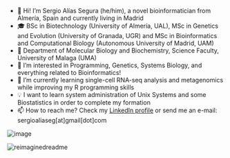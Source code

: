 - 👋 Hi! I’m Sergio Alías Segura (he/him), a novel bioinformatician from Almería, Spain and currently living in Madrid
- 🎓 BSc in Biotechnology (University of Almería, UAL), MSc in Genetics and Evolution (University of Granada, UGR) and MSc in Bioinformatics and Computational Biology (Autonomous University of Madrid, UAM)
- 📌 Department of Molecular Biology and Biochemistry, Science Faculty, University of Malaga (UMA)
- 👀 I’m interested in Programming, Genetics, Systems Biology, and everything related to Bioinformatics!
- 🌱 I’m currently learning single-cell RNA-seq analysis and metagenomics while improving my R programming skills
- 💡 I want to learn system administration of Unix Systems and some Biostatistics in order to complete my formation
- 📫 How to reach me? Check my [LinkedIn profile](https://www.linkedin.com/in/sergioaliaseg/) or send me an e-mail: sergioaliaseg[at]gmail[dot]com

![image](https://github-readme-stats.vercel.app/api/top-langs/?username=SergioAlias&theme=blue-green)

<img src="https://myreadme.vercel.app/api/embed/SergioAlias?panels=userstatistics,toprepositories,toplanguages,commitgraph" alt="reimaginedreadme" />

<!---
SergioAlias/SergioAlias is a ✨ special ✨ repository because its `README.md` (this file) appears on your GitHub profile.
You can click the Preview link to take a look at your changes.
--->

